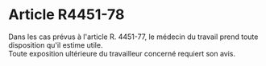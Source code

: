 # Article R4451-78

Dans les cas prévus à l'article R. 4451-77, le médecin du travail prend toute disposition qu'il estime utile.   
Toute exposition ultérieure du travailleur concerné requiert son avis.